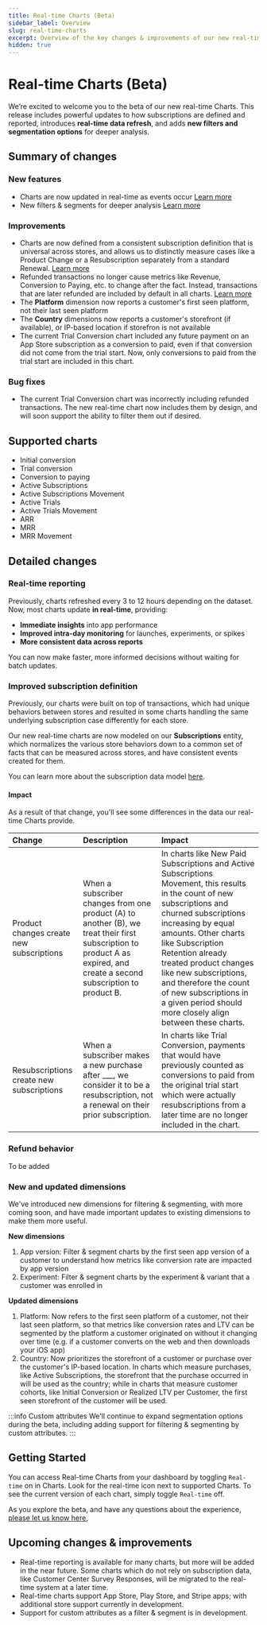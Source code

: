 ```yaml
---
title: Real-time Charts (Beta)
sidebar_label: Overview
slug: real-time-charts
excerpt: Overview of the key changes & improvements of our new real-time Charts beta
hidden: true
---
```


# Real-time Charts (Beta)

We’re excited to welcome you to the beta of our new real-time Charts. This release includes powerful updates to how subscriptions are defined and reported, introduces **real-time data refresh**, and adds **new filters and segmentation options** for deeper analysis.

## Summary of changes

### New features

- Charts are now updated in real-time as events occur [Learn more](/dashboard-and-metrics/charts/real-time-charts#real-time-reporting)
- New filters & segments for deeper analysis [Learn more](/dashboard-and-metrics/charts/real-time-charts#new-and-updated-dimensions)

### Improvements

- Charts are now defined from a consistent subscription definition that is universal across stores, and allows us to distinctly measure cases like a Product Change or a Resubscription separately from a standard Renewal. [Learn more](/dashboard-and-metrics/charts/real-time-charts#improved-subscription-definition)
- Refunded transactions no longer cause metrics like Revenue, Conversion to Paying, etc. to change after the fact. Instead, transactions that are later refunded are included by default in all charts. [Learn more](/dashboard-and-metrics/charts/real-time-charts#refund-behavior)
- The **Platform** dimension now reports a customer's first seen platform, not their last seen platform
- The **Country** dimensions now reports a customer's storefront (if available), or IP-based location if storefron is not available
- The current Trial Conversion chart included any future payment on an App Store subscription as a conversion to paid, even if that conversion did not come from the trial start. Now, only conversions to paid from the trial start are included in this chart.

### Bug fixes

- The current Trial Conversion chart was incorrectly including refunded transactions. The new real-time chart now includes them by design, and will soon support the ability to filter them out if desired.

## Supported charts

- Initial conversion
- Trial conversion
- Conversion to paying
- Active Subscriptions
- Active Subscriptions Movement
- Active Trials
- Active Trials Movement
- ARR
- MRR
- MRR Movement

## Detailed changes

### Real-time reporting

Previously, charts refreshed every 3 to 12 hours depending on the dataset. Now, most charts update **in real-time**, providing:

- **Immediate insights** into app performance
- **Improved intra-day monitoring** for launches, experiments, or spikes
- **More consistent data across reports**

You can now make faster, more informed decisions without waiting for batch updates.

### Improved subscription definition

Previously, our charts were built on top of transactions, which had unique behaviors between stores and resulted in some charts handling the same underlying subscription case differently for each store.

Our new real-time charts are now modeled on our **Subscriptions** entity, which normalizes the various store behaviors down to a common set of facts that can be measured across stores, and have consistent events created for them.

You can learn more about the subscription data model [here](https://www.revenuecat.com/docs/api-v2#tag/Subscription-Data-Model).

#### Impact

As a result of that change, you'll see some differences in the data our real-time Charts provide.

| Change                                   | Description                                                                                                                                                              | Impact                                                                                                                                                                                                                                                                                                                                                                                         |
| :--------------------------------------- | :----------------------------------------------------------------------------------------------------------------------------------------------------------------------- | :--------------------------------------------------------------------------------------------------------------------------------------------------------------------------------------------------------------------------------------------------------------------------------------------------------------------------------------------------------------------------------------------- |
| Product changes create new subscriptions | When a subscriber changes from one product (A) to another (B), we treat their first subscription to product A as expired, and create a second subscription to product B. | In charts like New Paid Subscriptions and Active Subscriptions Movement, this results in the count of new subscriptions and churned subscriptions increasing by equal amounts. Other charts like Subscription Retention already treated product changes like new subscriptions, and therefore the count of new subscriptions in a given period should more closely align between these charts. |
| Resubscriptions create new subscriptions | When a subscriber makes a new purchase after \_\_\_, we consider it to be a resubscription, not a renewal on their prior subscription.                                   | In charts like Trial Conversion, payments that would have previously counted as conversions to paid from the original trial start which were actually resubscriptions from a later time are no longer included in the chart.                                                                                                                                                                   |

### Refund behavior

To be added

### New and updated dimensions

We've introduced new dimensions for filtering & segmenting, with more coming soon, and have made important updates to existing dimensions to make them more useful.

**New dimensions**

1. App version: Filter & segment charts by the first seen app version of a customer to understand how metrics like conversion rate are impacted by app version
2. Experiment: Filter & segment charts by the experiment & variant that a customer was enrolled in

**Updated dimensions**

1. Platform: Now refers to the first seen platform of a customer, not their last seen platform, so that metrics like conversion rates and LTV can be segmented by the platform a customer originated on without it changing over time (e.g. if a customer converts on the web and then downloads your iOS app)
2. Country: Now prioritizes the storefront of a customer or purchase over the customer's IP-based location. In charts which measure purchases, like Active Subscriptions, the storefront that the purchase occurred in will be used as the country; while in charts that measure customer cohorts, like Initial Conversion or Realized LTV per Customer, the first seen storefront of the customer will be used.

:::info Custom attributes
We'll continue to expand segmentation options during the beta, including adding support for filtering & segmenting by custom attributes.
:::

## Getting Started

You can access Real-time Charts from your dashboard by toggling `Real-time` on in Charts. Look for the real-time icon next to supported Charts. To see the current version of each chart, simply toggle `Real-time` off.

As you explore the beta, and have any questions about the experience, [please let us know here](http://typeform.com/),

## Upcoming changes & improvements

- Real-time reporting is available for many charts, but more will be added in the near future. Some charts which do not rely on subscription data, like Customer Center Survey Responses, will be migrated to the real-time system at a later time.
- Real-time charts support App Store, Play Store, and Stripe apps; with additional store support currently in development.
- Support for custom attributes as a filter & segment is in development.
